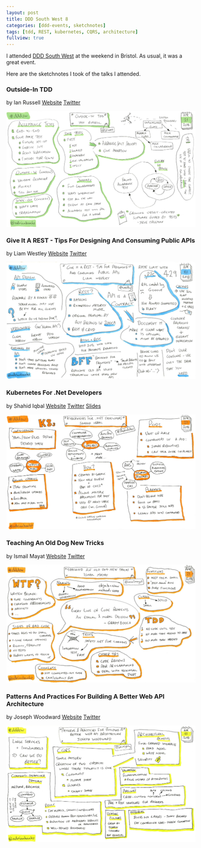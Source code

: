 ```yaml
---
layout: post
title: DDD South West 8
categories: [ddd-events, sketchnotes]
tags: [tdd, REST, kubernetes, CQRS, architecture]
fullview: true
---
```


I attended [DDD South West](https://www.dddsouthwest.com) at the weekend in Bristol. As usual, it was a great event.

Here are the sketchnotes I took of the talks I attended.

### Outside-In TDD
by Ian Russell
<i class="fa fa-globe fa-lg"></i> [Website](http://ijrussell.tumblr.com)
<i class="fa fa-twitter fa-lg"></i> [Twitter](https://twitter.com/ijrussell)

[![Outside-In TDD by Ian Russell][1]][1]

### Give It A REST - Tips For Designing And Consuming Public APIs
by Liam Westley
<i class="fa fa-globe fa-lg"></i> [Website](https://blog.liamwestley.co.uk)
<i class="fa fa-twitter fa-lg"></i> [Twitter](https://twitter.com/westleyl)

[![Give It A REST - Tips For Designing And Consuming Public APIs by Liam Westley][2]][2]

### Kubernetes For .Net Developers
by Shahid Iqbal
<i class="fa fa-globe fa-lg"></i> [Website](https://blog.headforcloud.com)
<i class="fa fa-twitter fa-lg"></i> [Twitter](https://twitter.com/shahiddev)
<i class="fa fa-slideshare fa-lg"></i> [Slides](https://speakerdeck.com/shahiddev/kubernetes-for-net-developers)

[![Kubernetes For .Net Developers by Shahid Iqbal][3]][3]

### Teaching An Old Dog New Tricks
by Ismail Mayat
<i class="fa fa-globe fa-lg"></i> [Website](https://ismailmayat.wordpress.com)
<i class="fa fa-twitter fa-lg"></i> [Twitter](https://twitter.com/ismailmayat)

[![Teaching An Old Dog New Tricks by Ismail Mayat][4]][4]

### Patterns And Practices For Building A Better Web API Architecture
by Joseph Woodward
<i class="fa fa-globe fa-lg"></i> [Website](http://josephwoodward.co.uk)
<i class="fa fa-twitter fa-lg"></i> [Twitter](https://twitter.com/joe_mighty)

[![Patterns And Practices For Building A Better Web API Architecture by Joseph Woodward][5]][5]

  [1]: /assets/media/images/2018/04/outside-in-tdd-ian-russell.jpg#img-sketchnote
  [2]: /assets/media/images/2018/04/give-it-a-rest-tips-for-designing-and-consuming-public-apis-liam-westley.jpg#img-sketchnote
  [3]: /assets/media/images/2018/04/kubernetes-for-dotnet-developers-shahid-iqbal.jpg#img-sketchnote
  [4]: /assets/media/images/2018/04/teaching-an-old-dog-new-tricks-ismail-mayat.jpg#img-sketchnote
  [5]: /assets/media/images/2018/04/patterns-and-practices-for-building-a-better-web-api-architecture-joseph-woodward.jpg#img-sketchnote
